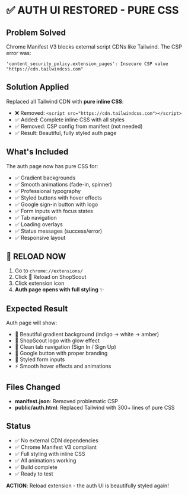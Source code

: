 # ✅ AUTH UI RESTORED - PURE CSS

## Problem Solved

Chrome Manifest V3 blocks external script CDNs like Tailwind. The CSP error was:
```
'content_security_policy.extension_pages': Insecure CSP value "https://cdn.tailwindcss.com"
```

## Solution Applied

Replaced all Tailwind CDN with **pure inline CSS**:
- ❌ Removed: `<script src="https://cdn.tailwindcss.com"></script>`
- ✅ Added: Complete inline CSS with all styles
- ✅ Removed: CSP config from manifest (not needed)
- ✅ Result: Beautiful, fully styled auth page

## What's Included

The auth page now has pure CSS for:
- ✅ Gradient backgrounds
- ✅ Smooth animations (fade-in, spinner)
- ✅ Professional typography
- ✅ Styled buttons with hover effects
- ✅ Google sign-in button with logo
- ✅ Form inputs with focus states
- ✅ Tab navigation
- ✅ Loading overlays
- ✅ Status messages (success/error)
- ✅ Responsive layout

## 🔄 RELOAD NOW

1. Go to `chrome://extensions/`
2. Click 🔄 Reload on ShopScout
3. Click extension icon
4. **Auth page opens with full styling** ✨

## Expected Result

Auth page will show:
- 🎨 Beautiful gradient background (indigo → white → amber)
- 💫 ShopScout logo with glow effect
- 📑 Clean tab navigation (Sign In / Sign Up)
- 🔵 Google button with proper branding
- 📝 Styled form inputs
- ⚡ Smooth hover effects and animations

## Files Changed

- **manifest.json**: Removed problematic CSP
- **public/auth.html**: Replaced Tailwind with 300+ lines of pure CSS

## Status

- ✅ No external CDN dependencies
- ✅ Chrome Manifest V3 compliant
- ✅ Full styling with inline CSS
- ✅ All animations working
- ✅ Build complete
- ✅ Ready to test

**ACTION**: Reload extension - the auth UI is beautifully styled again!
